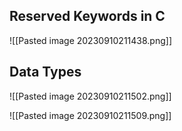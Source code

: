 
## Reserved Keywords in C
![[Pasted image 20230910211438.png]]

## Data Types
![[Pasted image 20230910211502.png]]

![[Pasted image 20230910211509.png]]
